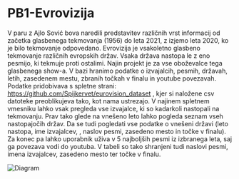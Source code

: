 # PB1-Evrovizija
V paru z Ajlo Sović bova naredili predstavitev različnih vrst informacij od začetka glasbenega tekmovanja (1956) do leta 2021, z izjemo leta 2020, ko je bilo tekmovanje odpovedano.
Evrovizija je vsakoletno glasbeno tekmovanje različnih evropskih držav. Vsaka država nastopa le z eno pesmijo, ki tekmuje proti ostalimi. Najin projekt je za vse oboževalce tega glasbenega show-a.
V bazi hranimo podatke o izvajalcih, pesmih, državah, letih, zasedenem mestu, zbranih točkah v finalu in youtube povezavah.
Podatke pridobivava s spletne strani: https://github.com/Spijkervet/eurovision_dataset , kjer si naložene csv datoteke preoblikujeva tako, kot nama ustrezajo.
V najinem spletnem vmesniku lahko vsak pregleda vse izvajalce, ki so kadarkoli nastopali na tekmovanju. Prav tako glede na vnešeno leto lahko pogleda seznam vseh nastopajočih držav. Da se tudi pogledati vse podatke o vnešeni državi (leto nastopa, ime izvajalcev, , naslov pesmi, zasedeno mesto in točke v finalu). Za konec pa lahko uporabnik uživa v 5 najboljših pesmi iz izbranega leta, saj ga povezava vodi do youtuba. V tabeli so tako shranjeni tudi naslovi pesmi, imena izvajalcev, zasedeno mesto ter točke v finalu.



![Diagram](https://user-images.githubusercontent.com/58221828/158525310-b13d6bfa-cda1-49e9-adce-b652ffeee4cb.png)
